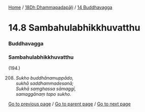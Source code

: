 
[Home](/) / [18Dh Dhammapadapāḷi](/tipitaka/18Dh.md) / [14 Buddhavagga](/tipitaka/18Dh/14.md)

# 14.8 Sambahulabhikkhuvatthu

### Buddhavagga

### Sambahulabhikkhuvatthu

(194.)

208. _Sukho buddhānamuppādo,_  
_sukhā saddhammadesanā;_  
_Sukhā saṃghassa sāmaggī,_  
_samaggānaṃ tapo sukho._  


[Go to previous page](/tipitaka/18Dh/14/14.7.md) / [Go to parent page](/tipitaka/18Dh/14.md) / [Go to next page](/tipitaka/18Dh/14/14.9.md)


